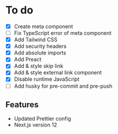# To do

- [x] Create meta component
- [ ] Fix TypeScript error of meta component
- [x] Add Tailwind CSS
- [x] Add security headers
- [x] Add absolute imports
- [x] Add Preact
- [x] Add & style skip link
- [x] Add & style external link component
- [x] Disable runtime JavaScript
- [ ] Add husky for pre-commit and pre-push

## Features

- Updated Prettier config
- Next.js version 12

